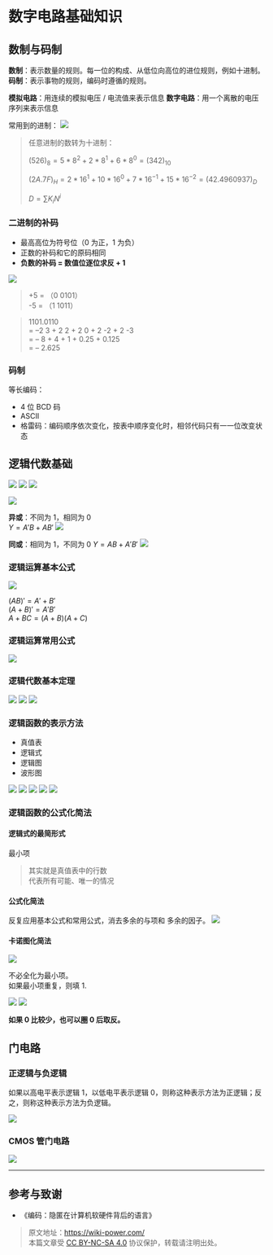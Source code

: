 # 数字电路基础知识

## 数制与码制

**数制**：表示数量的规则。每一位的构成、从低位向高位的进位规则，例如十进制。
**码制**：表示事物的规则，编码时遵循的规则。

**模拟电路**：用连续的模拟电压 / 电流值来表示信息
**数字电路**：用一个离散的电压序列来表示信息

常用到的进制：
![](https://media.wiki-power.com/img/2020-03-03-19-42-56.png)

> 任意进制的数转为十进制：
>
> $(526)_8=5*8^2+2*8^1+6*8^0=(342)_{10}$
>
> $(2A.7F)_H=2*16^1+10*16^0+7*16^{-1}+15*16^{-2}=(42.4960937)_D$
>
> $D=\sum K_iN^i$

### 二进制的补码

- 最⾼高位为符号位（0 为正，1 为负）
- 正数的补码和它的原码相同
- **负数的补码 = 数值位逐位求反 + 1**

![](https://media.wiki-power.com/img/2020-03-05-11-51-43.png)

> +5 = （0 0101）  
> -5 = （1 1011）

> 1101.0110  
> = –2 3 + 2 2 + 2 0 + 2 -2 + 2 -3  
> = – 8 + 4 + 1 + 0.25 + 0.125  
> = – 2.625

### 码制

等长编码：

- 4 位 BCD 码
- ASCII
- 格雷码：编码顺序依次变化，按表中顺序变化时，相邻代码只有⼀一位改变状态

## 逻辑代数基础

![](https://media.wiki-power.com/img/2020-03-05-12-18-59.png)
![](https://media.wiki-power.com/img/2020-03-05-12-19-13.png)
![](https://media.wiki-power.com/img/2020-03-05-12-19-31.png)

![](https://media.wiki-power.com/img/2020-03-05-16-43-58.png)

**异或**：不同为 1，相同为 0  
$Y=A'B+AB'$
![](https://media.wiki-power.com/img/2020-03-05-12-24-18.png)

**同或**：相同为 1，不同为 0
$Y=AB+A'B'$
![](https://media.wiki-power.com/img/2020-03-05-12-24-28.png)

### 逻辑运算基本公式

![](https://media.wiki-power.com/img/2020-03-05-12-38-23.png)

$(A B) ' = A' + B'$  
$(A+ B)' = A'B'$  
$A + B C = (A +B)(A +C)$

### 逻辑运算常用公式

![](https://media.wiki-power.com/img/2020-03-05-12-40-28.png)

### 逻辑代数基本定理

![](https://media.wiki-power.com/img/2020-03-05-12-46-01.png)
![](https://media.wiki-power.com/img/2020-03-05-12-46-22.png)
![](https://media.wiki-power.com/img/2020-03-05-12-46-49.png)

### 逻辑函数的表示方法

- 真值表
- 逻辑式
- 逻辑图
- 波形图

![](https://media.wiki-power.com/img/2020-03-05-13-46-50.png)
![](https://media.wiki-power.com/img/2020-03-05-13-47-09.png)
![](https://media.wiki-power.com/img/2020-03-05-13-47-21.png)
![](https://media.wiki-power.com/img/2020-03-05-13-47-34.png)
![](https://media.wiki-power.com/img/2020-03-05-13-47-52.png)

### 逻辑函数的公式化简法

#### 逻辑式的最简形式

最小项

> 其实就是真值表中的行数  
> 代表所有可能、唯一的情况

#### 公式化简法

反复应用基本公式和常用公式，消去多余的与项和
多余的因子。
![](https://media.wiki-power.com/img/2020-03-05-15-07-16.png)

#### 卡诺图化简法

![](https://media.wiki-power.com/img/2020-03-05-15-44-43.png)

不必全化为最小项。  
如果最小项重复，则填 1.

![](https://media.wiki-power.com/img/2020-03-05-15-52-44.png)
![](https://media.wiki-power.com/img/2020-03-05-15-52-57.png)

**如果 0 比较少，也可以圈 0 后取反。**

## 门电路

### 正逻辑与负逻辑

如果以高电平表示逻辑 1，以低电平表示逻辑 0，则称这种表示方法为正逻辑；反之，则称这种表示方法为负逻辑。

![](https://media.wiki-power.com/img/20210606150111.png)

### CMOS 管门电路

![](https://media.wiki-power.com/img/20210606153349.png)

---

## 参考与致谢

- 《编码：隐匿在计算机软硬件背后的语言》

> 原文地址：<https://wiki-power.com/>  
> 本篇文章受 [CC BY-NC-SA 4.0](https://creativecommons.org/licenses/by/4.0/deed.zh) 协议保护，转载请注明出处。
